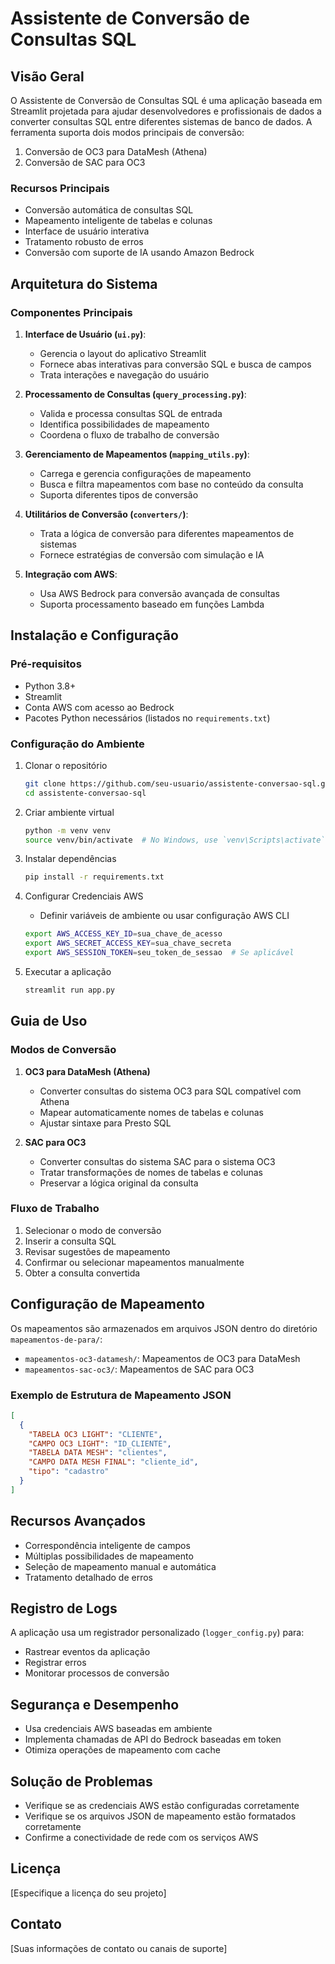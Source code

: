 # Assistente de Conversão de Consultas SQL

## Visão Geral

O Assistente de Conversão de Consultas SQL é uma aplicação baseada em Streamlit projetada para ajudar desenvolvedores e profissionais de dados a converter consultas SQL entre diferentes sistemas de banco de dados. A ferramenta suporta dois modos principais de conversão:

1. Conversão de OC3 para DataMesh (Athena)
2. Conversão de SAC para OC3

### Recursos Principais

- Conversão automática de consultas SQL
- Mapeamento inteligente de tabelas e colunas
- Interface de usuário interativa
- Tratamento robusto de erros
- Conversão com suporte de IA usando Amazon Bedrock

## Arquitetura do Sistema

### Componentes Principais

1. **Interface de Usuário (`ui.py`)**: 
   - Gerencia o layout do aplicativo Streamlit
   - Fornece abas interativas para conversão SQL e busca de campos
   - Trata interações e navegação do usuário

2. **Processamento de Consultas (`query_processing.py`)**: 
   - Valida e processa consultas SQL de entrada
   - Identifica possibilidades de mapeamento
   - Coordena o fluxo de trabalho de conversão

3. **Gerenciamento de Mapeamentos (`mapping_utils.py`)**: 
   - Carrega e gerencia configurações de mapeamento
   - Busca e filtra mapeamentos com base no conteúdo da consulta
   - Suporta diferentes tipos de conversão

4. **Utilitários de Conversão (`converters/`)**: 
   - Trata a lógica de conversão para diferentes mapeamentos de sistemas
   - Fornece estratégias de conversão com simulação e IA

5. **Integração com AWS**: 
   - Usa AWS Bedrock para conversão avançada de consultas
   - Suporta processamento baseado em funções Lambda

## Instalação e Configuração

### Pré-requisitos

- Python 3.8+
- Streamlit
- Conta AWS com acesso ao Bedrock
- Pacotes Python necessários (listados no `requirements.txt`)

### Configuração do Ambiente

1. Clonar o repositório
   ```bash
   git clone https://github.com/seu-usuario/assistente-conversao-sql.git
   cd assistente-conversao-sql
   ```

2. Criar ambiente virtual
   ```bash
   python -m venv venv
   source venv/bin/activate  # No Windows, use `venv\Scripts\activate`
   ```

3. Instalar dependências
   ```bash
   pip install -r requirements.txt
   ```

4. Configurar Credenciais AWS
   - Definir variáveis de ambiente ou usar configuração AWS CLI
   ```bash
   export AWS_ACCESS_KEY_ID=sua_chave_de_acesso
   export AWS_SECRET_ACCESS_KEY=sua_chave_secreta
   export AWS_SESSION_TOKEN=seu_token_de_sessao  # Se aplicável
   ```

5. Executar a aplicação
   ```bash
   streamlit run app.py
   ```

## Guia de Uso

### Modos de Conversão

1. **OC3 para DataMesh (Athena)**
   - Converter consultas do sistema OC3 para SQL compatível com Athena
   - Mapear automaticamente nomes de tabelas e colunas
   - Ajustar sintaxe para Presto SQL

2. **SAC para OC3**
   - Converter consultas do sistema SAC para o sistema OC3
   - Tratar transformações de nomes de tabelas e colunas
   - Preservar a lógica original da consulta

### Fluxo de Trabalho

1. Selecionar o modo de conversão
2. Inserir a consulta SQL
3. Revisar sugestões de mapeamento
4. Confirmar ou selecionar mapeamentos manualmente
5. Obter a consulta convertida

## Configuração de Mapeamento

Os mapeamentos são armazenados em arquivos JSON dentro do diretório `mapeamentos-de-para/`:
- `mapeamentos-oc3-datamesh/`: Mapeamentos de OC3 para DataMesh
- `mapeamentos-sac-oc3/`: Mapeamentos de SAC para OC3

### Exemplo de Estrutura de Mapeamento JSON

```json
[
  {
    "TABELA OC3 LIGHT": "CLIENTE",
    "CAMPO OC3 LIGHT": "ID_CLIENTE",
    "TABELA DATA MESH": "clientes",
    "CAMPO DATA MESH FINAL": "cliente_id",
    "tipo": "cadastro"
  }
]
```

## Recursos Avançados

- Correspondência inteligente de campos
- Múltiplas possibilidades de mapeamento
- Seleção de mapeamento manual e automática
- Tratamento detalhado de erros

## Registro de Logs

A aplicação usa um registrador personalizado (`logger_config.py`) para:
- Rastrear eventos da aplicação
- Registrar erros
- Monitorar processos de conversão

## Segurança e Desempenho

- Usa credenciais AWS baseadas em ambiente
- Implementa chamadas de API do Bedrock baseadas em token
- Otimiza operações de mapeamento com cache

## Solução de Problemas

- Verifique se as credenciais AWS estão configuradas corretamente
- Verifique se os arquivos JSON de mapeamento estão formatados corretamente
- Confirme a conectividade de rede com os serviços AWS

## Licença

[Especifique a licença do seu projeto]

## Contato

[Suas informações de contato ou canais de suporte]